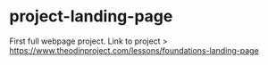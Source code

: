 # project-landing-page
First full webpage project. Link to project > https://www.theodinproject.com/lessons/foundations-landing-page
